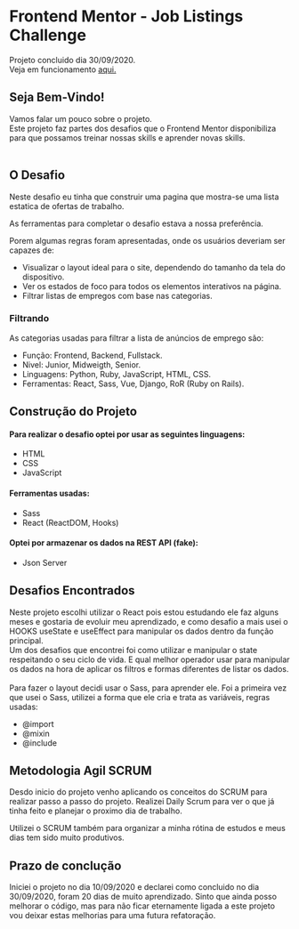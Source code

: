 # Frontend Mentor - Job Listings Challenge

Projeto concluido dia 30/09/2020. <br />
Veja em funcionamento <a href='https://static-job-listings-pi.vercel.app/' >aqui.</a>

## Seja Bem-Vindo!

Vamos falar um pouco sobre o projeto. <br />
Este projeto faz partes dos desafios que o Frontend Mentor disponibiliza para que possamos treinar nossas skills e aprender novas skills. <br />
<br />

## O Desafio

Neste desafio eu tinha que construir uma pagina que mostra-se uma lista estatica de ofertas de trabalho. <br />

As ferramentas para completar o desafio estava a nossa preferência. <br />

Porem algumas regras foram apresentadas, onde os usuários deveriam ser capazes de:<br />

- Visualizar o layout ideal para o site, dependendo do tamanho da tela do dispositivo.
- Ver os estados de foco para todos os elementos interativos na página.
- Filtrar listas de empregos com base nas categorias.

### Filtrando

As categorias usadas para filtrar a lista de anúncios de emprego são:

- Função: Frontend, Backend, Fullstack.
- Nivel: Junior, Midweigth, Senior.
- Linguagens: Python, Ruby, JavaScript, HTML, CSS.
- Ferramentas: React, Sass, Vue, Django, RoR (Ruby on Rails).

## Construção do Projeto

#### Para realizar o desafio optei por usar as seguintes linguagens: <br/>

- HTML
- CSS
- JavaScript

#### Ferramentas usadas: <br />

- Sass
- React (ReactDOM, Hooks)

#### Optei por armazenar os dados na REST API (fake): <br />

- Json Server <br />

## Desafios Encontrados

Neste projeto escolhi utilizar o React pois estou estudando ele faz alguns meses e gostaria de evoluir meu aprendizado, e como desafio a mais usei o HOOKS useState e useEffect para manipular os dados dentro da função principal. <br />
Um dos desafios que encontrei foi como utilizar e manipular o state respeitando o seu ciclo de vida. E qual melhor operador usar para manipular os dados na hora de aplicar os filtros e formas diferentes de listar os dados.<br />
<br />
Para fazer o layout decidi usar o Sass, para aprender ele. Foi a primeira vez que usei o Sass, utilizei a forma que ele cria e trata as variáveis, regras usadas: <br />

- @import
- @mixin
- @include

## Metodologia Agil SCRUM

Desdo inicio do projeto venho aplicando os conceitos do SCRUM para realizar passo a passo do projeto. Realizei Daily Scrum para ver o que já tinha feito e planejar o proximo dia de trabalho. <br />

Utilizei o SCRUM também para organizar a minha rótina de estudos e meus dias tem sido muito produtivos. <br />

## Prazo de conclução

Iniciei o projeto no dia 10/09/2020 e declarei como concluido no dia 30/09/2020, foram 20 dias de muito aprendizado. Sinto que ainda posso melhorar o código, mas para não ficar eternamente ligada a este projeto vou deixar estas melhorias para uma futura refatoração.

